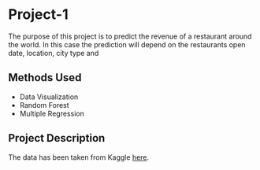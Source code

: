 # Project-1
The purpose of this project is to predict the revenue of a restaurant around the world. In this case the prediction will depend on the restaurants open date, location, city type and 

## Methods Used
* Data Visualization
* Random Forest
* Multiple Regression

## Project Description


The data has been taken from Kaggle [here](https://www.kaggle.com/competitions/restaurant-revenue-prediction/data). 
